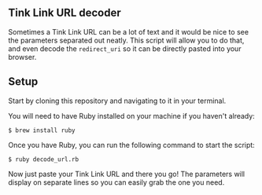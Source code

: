 ## Tink Link URL decoder

Sometimes a Tink Link URL can be a lot of text and it would be nice to see the parameters separated out neatly. This script will allow you to do that, and even decode the `redirect_uri` so it can be directly pasted into your browser.

## Setup

Start by cloning this repository and navigating to it in your terminal.

You will need to have Ruby installed on your machine if you haven't already:

    $ brew install ruby

Once you have Ruby, you can run the following command to start the script:

    $ ruby decode_url.rb
    
Now just paste your Tink Link URL and there you go! The parameters will display on separate lines so you can easily grab the one you need.
